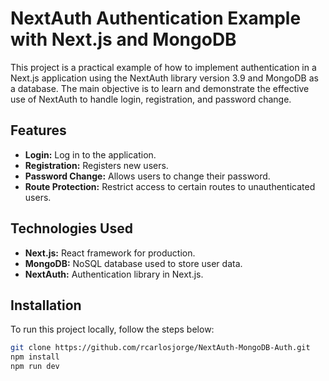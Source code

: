 # NextAuth Authentication Example with Next.js and MongoDB

This project is a practical example of how to implement authentication in a Next.js application using the NextAuth library version 3.9 and MongoDB as a database. The main objective is to learn and demonstrate the effective use of NextAuth to handle login, registration, and password change.

## Features

- **Login:** Log in to the application.
- **Registration:** Registers new users.
- **Password Change:** Allows users to change their password.
- **Route Protection:** Restrict access to certain routes to unauthenticated users.

## Technologies Used

- **Next.js:** React framework for production.
- **MongoDB:** NoSQL database used to store user data.
- **NextAuth:** Authentication library in Next.js.

## Installation

To run this project locally, follow the steps below:

```bash
git clone https://github.com/rcarlosjorge/NextAuth-MongoDB-Auth.git
npm install
npm run dev
